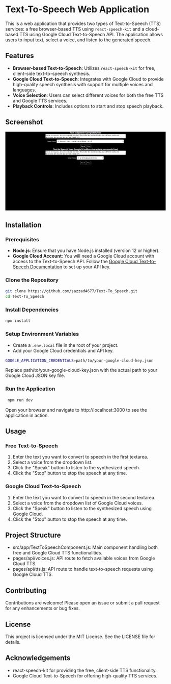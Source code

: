 # Text-To-Speech Web Application

This is a web application that provides two types of Text-to-Speech (TTS) services: a free browser-based TTS using `react-speech-kit` and a cloud-based TTS using Google Cloud Text-to-Speech API. The application allows users to input text, select a voice, and listen to the generated speech.

## Features

- **Browser-based Text-to-Speech**: Utilizes `react-speech-kit` for free, client-side text-to-speech synthesis.
- **Google Cloud Text-to-Speech**: Integrates with Google Cloud to provide high-quality speech synthesis with support for multiple voices and languages.
- **Voice Selection**: Users can select different voices for both the free TTS and Google TTS services.
- **Playback Controls**: Includes options to start and stop speech playback.

## Screenshot

![Application Screenshot](image.png)

## Installation

### Prerequisites

- **Node.js**: Ensure that you have Node.js installed (version 12 or higher).
- **Google Cloud Account**: You will need a Google Cloud account with access to the Text-to-Speech API. Follow the [Google Cloud Text-to-Speech Documentation](https://cloud.google.com/text-to-speech/docs) to set up your API key.

### Clone the Repository

```bash
git clone https://github.com/sazzad4677/Text-To_Speech.git
cd Text-To_Speech
```

### Install Dependencies

```bash
npm install
```

### Setup Environment Variables

- Create a `.env.local` file in the root of your project.
- Add your Google Cloud credentials and API key.

```bash
GOOGLE_APPLICATION_CREDENTIALS=path/to/your-google-cloud-key.json
```

Replace path/to/your-google-cloud-key.json with the actual path to your Google Cloud JSON key file.

### Run the Application

```bash
 npm run dev
```

Open your browser and navigate to http://localhost:3000 to see the application in action.

## Usage

### Free Text-to-Speech

1. Enter the text you want to convert to speech in the first textarea.
2. Select a voice from the dropdown list.
3. Click the "Speak" button to listen to the synthesized speech.
4. Click the "Stop" button to stop the speech at any time.

### Google Cloud Text-to-Speech

1. Enter the text you want to convert to speech in the second textarea.
2. Select a voice from the dropdown list of Google Cloud voices.
3. Click the "Speak" button to listen to the synthesized speech using Google Cloud.
4. Click the "Stop" button to stop the speech at any time.

## Project Structure

- src/app/TextToSpeechComponent.js: Main component handling both free and Google Cloud TTS functionalities.
- pages/api/voices.js: API route to fetch available voices from Google Cloud TTS.
- pages/api/tts.js: API route to handle text-to-speech requests using Google Cloud TTS.

## Contributing

Contributions are welcome! Please open an issue or submit a pull request for any enhancements or bug fixes.

## License

This project is licensed under the MIT License. See the LICENSE file for details.

## Acknowledgements

- react-speech-kit for providing the free, client-side TTS functionality.
- Google Cloud Text-to-Speech for offering high-quality TTS services.
